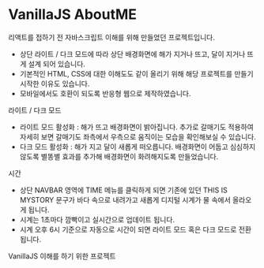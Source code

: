 # VanillaJS AboutME

리액트를 접하기 전 자바스크립트 이해를 위해 만들었던 프로젝트입니다.

* 상단 라이트 / 다크 모드에 따라 상단 배경화면에 해가 지거나 뜨고, 달이 지거나 뜨게 설계 되어 있습니다.
* 기본적인 HTML, CSS에 대한 이해도도 같이 올리기 위해 해당 프로젝트를 만들기 시작한 이유도 있습니다.
* 모바일에서도 호환이 되도록 반응형 웹으로 제작하였습니다.

라이트 / 다크 모드
* 라이트 모드 활성화 : 해가 뜨고 배경화면이 밝아집니다. 추가로 갈매기도 적용하여 자세히 보면 갈매기도 좌측에서 우측으로 움직이는 모습을 확인해보실 수 있습니다.
* 다크 모드 활성화 : 해가 지고 달이 새롭게 떠오릅니다. 배경화면이 어둡고 심심하지 않도록 별똥별 효과를 추가해 배경화면이 화려해지도록 만들었습니다.

시간
* 상단 NAVBAR 영역에 TIME 메뉴를 클릭하게 되면 기존에 있던 THIS IS MYSTORY 문구가 바다 속으로 내려가고 새롭게 디지털 시계가 물 속에서 올라오게 됩니다.
* 시계는 1초마다 깜빡이고 실시간으로 업데이트 됩니다.
* 시계 오후 6시 기준으로 자동으로 시간이 되면 라이트 모드 혹은 다크 모드로 전환됩니다.

VanillaJS 이해를 하기 위한 프로젝트
